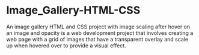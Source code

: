 # Image_Gallery-HTML-CSS
 An image gallery HTML and CSS project with image scaling after hover on an image and opacity is a web development project that involves creating a web page with a grid of images that have a transparent overlay and scale up when hovered over to provide a visual effect. 
